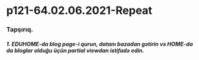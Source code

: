 # p121-64.02.06.2021-Repeat



### Tapşırıq.


##### 1. EDUHOME-da blog page-i qurun, datanı bazadan gətirin və HOME-da da bloglar olduğu üçün partial viewdan istifadə edin.
